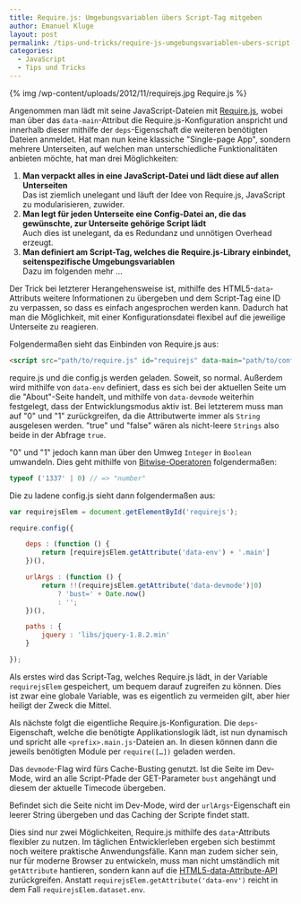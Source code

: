 ```yaml
---
title: Require.js: Umgebungsvariablen übers Script-Tag mitgeben
author: Emanuel Kluge
layout: post
permalink: /tips-und-tricks/require-js-umgebungsvariablen-ubers-script-tag-mitgeben/
categories:
  - JavaScript
  - Tips und Tricks
---
```


{% img /wp-content/uploads/2012/11/requirejs.jpg Require.js %}

Angenommen man lädt mit seine JavaScript-Dateien mit [Require.js](http://requirejs.org/), wobei man über das `data-main`-Attribut die Require.js-Konfiguration anspricht und innerhalb dieser mithilfe der `deps`-Eigenschaft die weiteren benötigten Dateien anmeldet. Hat man nun keine klassiche "Single-page App", sondern mehrere Unterseiten, auf welchen man unterschiedliche Funktionalitäten anbieten möchte, hat man drei Möglichkeiten:

  1. **Man verpackt alles in eine JavaScript-Datei und lädt diese auf allen Unterseiten**  
    Das ist ziemlich unelegant und läuft der Idee von Require.js, JavaScript zu modularisieren, zuwider. 
  2. **Man legt für jeden Unterseite eine Config-Datei an, die das gewünschte, zur Unterseite gehörige Script lädt**  
    Auch dies ist unelegant, da es Redundanz und unnötigen Overhead erzeugt. 
  3. **Man definiert am Script-Tag, welches die Require.js-Library einbindet, seitenspezifische Umgebungsvariablen**  
    Dazu im folgenden mehr …

Der Trick bei letzterer Herangehensweise ist, mithilfe des HTML5-`data`-Attributs weitere Informationen zu übergeben und dem Script-Tag eine ID zu verpassen, so dass es einfach angesprochen werden kann. Dadurch hat man die Möglichkeit, mit einer Konfigurationsdatei flexibel auf die jeweilige Unterseite zu reagieren.

Folgendermaßen sieht das Einbinden von Require.js aus:



```html
<script src="path/to/require.js" id="requirejs" data-main="path/to/config" data-env="about" data-devmode="1"></script>
```

require.js und die config.js werden geladen. Soweit, so normal. Außerdem wird mithilfe von `data-env` definiert, dass es sich bei der aktuellen Seite um die "About"-Seite handelt, und mithilfe von `data-devmode` weiterhin festgelegt, dass der Entwicklungsmodus aktiv ist. Bei letzterem muss man auf "0" und "1" zurückgreifen, da die Attributwerte immer als `String` ausgelesen werden. "true" und "false" wären als nicht-leere `Strings` also beide in der Abfrage `true`.

"0" und "1" jedoch kann man über den Umweg `Integer` in `Boolean` umwandeln. Dies geht mithilfe von [Bitwise-Operatoren](https://developer.mozilla.org/en-US/docs/JavaScript/Reference/Operators/Bitwise_Operators) folgendermaßen:

```javascript
typeof ('1337' | 0) // => "number"
```

Die zu ladene config.js sieht dann folgendermaßen aus:

```javascript
var requirejsElem = document.getElementById('requirejs');

require.config({

    deps : (function () {
        return [requirejsElem.getAttribute('data-env') + '.main']
    })(),

    urlArgs : (function () {
        return !!(requirejsElem.getAttribute('data-devmode')|0)
            ? 'bust=' + Date.now()
            : '';
    })(),

    paths : {
        jquery : 'libs/jquery-1.8.2.min'
    }

});
```

Als erstes wird das Script-Tag, welches Require.js lädt, in der Variable `requirejsElem` gespeichert, um bequem darauf zugreifen zu können. Dies ist zwar eine globale Variable, was es eigentlich zu vermeiden gilt, aber hier heiligt der Zweck die Mittel.

Als nächste folgt die eigentliche Require.js-Konfiguration. Die `deps`-Eigenschaft, welche die benötigte Applikationslogik lädt, ist nun dynamisch und spricht alle `<prefix>.main.js`-Dateien an. In diesen können dann die jeweils benötigten Module per `require([…])` geladen werden.

Das `devmode`-Flag wird fürs Cache-Busting genutzt. Ist die Seite im Dev-Mode, wird an alle Script-Pfade der GET-Parameter `bust` angehängt und diesem der aktuelle Timecode übergeben.

Befindet sich die Seite nicht im Dev-Mode, wird der `urlArgs`-Eigenschaft ein leerer String übergeben und das Caching der Scripte findet statt.

Dies sind nur zwei Möglichkeiten, Require.js mithilfe des `data`-Attributs flexibler zu nutzen. Im täglichen Entwicklerleben ergeben sich bestimmt noch weitere praktische Anwendungsfälle. Kann man zudem sicher sein, nur für moderne Browser zu entwickeln, muss man nicht umständlich mit `getAttribute` hantieren, sondern kann auf die [HTML5-data-Attribute-API](http://html5doctor.com/html5-custom-data-attributes/) zurückgreifen. Anstatt `requirejsElem.getAttribute('data-env')` reicht in dem Fall `requirejsElem.dataset.env`.
